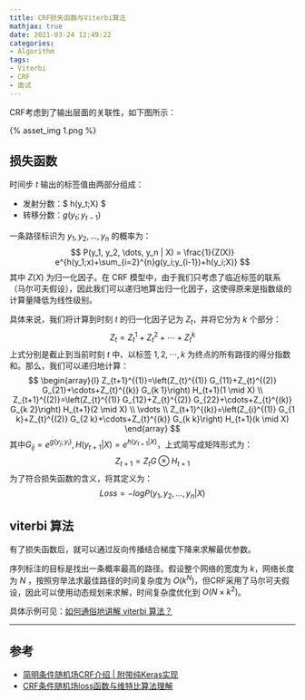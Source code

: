 ```yaml
---
title: CRF损失函数与Viterbi算法
mathjax: true
date: 2021-03-24 12:49:22
categories:
- Algorithm
tags:
- Viterbi
- CRF
- 面试
---
```


CRF考虑到了输出层面的关联性，如下图所示：

<!--more-->

{% asset_img 1.png %}

## 损失函数

时间步 $t$ 输出的标签值由两部分组成：

- 发射分数：$ h(y_t;X) $
- 转移分数：$g(y_t;y_{t-1})$

一条路径标识为 $y_1, y_2, \dots , y_n$ 的概率为：
$$
P(y_1, y_2, \dots, y_n | X) = \frac{1}{Z(X)} e^{h(y_1;x)+\sum_{i=2}^{n}g(y_i;y_{i-1})+h(y_i;X)}
$$
其中 $Z(X)$ 为归一化因子。在 CRF 模型中，由于我们只考虑了临近标签的联系（马尔可夫假设），因此我们可以递归地算出归一化因子，这使得原来是指数级的计算量降低为线性级别。

具体来说，我们将计算到时刻 $t$ 的归一化因子记为 $Z_t$，并将它分为 $k$ 个部分：
$$
Z_t = Z_t^1 + Z_t^2 + \cdots + Z_t^k
$$
上式分别是截止到当前时刻 $t$ 中、以标签 $1,2,\cdots, k$ 为终点的所有路径的得分指数和。那么，我们可以递归地计算：
$$
\begin{array}{l}
Z_{t+1}^{(1)}=\left(Z_{t}^{(1)} G_{11}+Z_{t}^{(2)} G_{21}+\cdots+Z_{t}^{(k)} G_{k 1}\right) H_{t+1}(1 \mid X) \\
Z_{t+1}^{(2)}=\left(Z_{t}^{(1)} G_{12}+Z_{t}^{(2)} G_{22}+\cdots+Z_{t}^{(k)} G_{k 2}\right) H_{t+1}(2 \mid X) \\
\vdots \\
Z_{t+1}^{(k)}=\left(Z_{i}^{(1)} G_{1 k}+Z_{t}^{(2)} G_{2 k}+\cdots+Z_{t}^{(k)} G_{k k}\right) H_{t+1}(k \mid X)
\end{array}
$$
其中$G_{ij} = e^{g(y_j;y_i)}, H(y_{t+1}|X)=e^{h(y_{t+1}|X)}$，上式简写成矩阵形式为：
$$
Z_{t+1} = Z_tG \otimes H_{t+1}
$$
为了符合损失函数的含义，将其定义为：
$$
Loss = -logP(y_1, y_2, \dots, y_n | X)
$$

## viterbi 算法

有了损失函数后，就可以通过反向传播结合梯度下降来求解最优参数。

序列标注的目标是找出一条概率最高的路径。假设整个网络的宽度为 $k$，网络长度为 $N$ ，按照穷举法求最佳路径的时间复杂度为 $O(k^N)$，但CRF采用了马尔可夫假设，因此可以使用动态规划来求解，时间复杂度优化到 $O(N \times k^2)$。

具体示例可见：[如何通俗地讲解 viterbi 算法？](https://www.zhihu.com/question/20136144)

___

## 参考

- [简明条件随机场CRF介绍 | 附带纯Keras实现](https://www.jiqizhixin.com/articles/2018-05-23-3)
- [CRF条件随机场loss函数与维特比算法理解](https://blog.csdn.net/qq_16949707/article/details/107812643)

